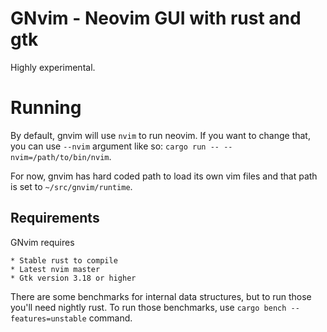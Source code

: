 # GNvim - Neovim GUI with rust and gtk

Highly experimental.

# Running

By default, gnvim will use `nvim` to run neovim. If you want to change that,
you can use `--nvim` argument like so: `cargo run -- --nvim=/path/to/bin/nvim`.

For now, gnvim has hard coded path to load its own vim files and that path
is set to `~/src/gnvim/runtime`.

## Requirements

GNvim requires

    * Stable rust to compile
    * Latest nvim master
    * Gtk version 3.18 or higher

There are some benchmarks for internal data structures, but to run those you'll
need nightly rust. To run those benchmarks, use `cargo bench --features=unstable`
command.
